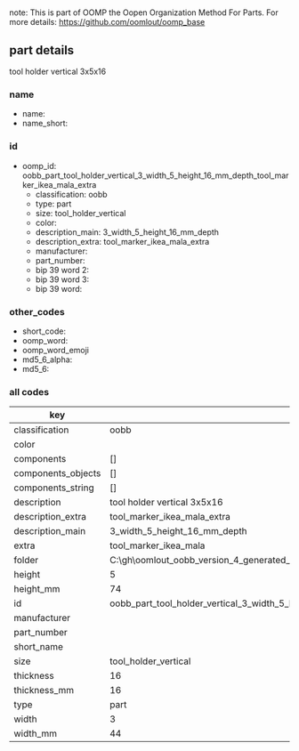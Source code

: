 #   

note: This is part of OOMP the Oopen Organization Method For Parts. For more details: https://github.com/oomlout/oomp_base

##  part details



tool holder vertical 3x5x16

### name
* name: 
* name_short: 
### id
* oomp_id: oobb_part_tool_holder_vertical_3_width_5_height_16_mm_depth_tool_marker_ikea_mala_extra
  * classification: oobb
  * type: part
  * size: tool_holder_vertical
  * color: 
  * description_main: 3_width_5_height_16_mm_depth
  * description_extra: tool_marker_ikea_mala_extra
  * manufacturer: 
  * part_number: 
  * bip 39 word 2: 
  * bip 39 word 3: 
  * bip 39 word: 

### other_codes
* short_code: 
* oomp_word: 
* oomp_word_emoji 
* md5_6_alpha: 
* md5_6: 









### all codes 
| key | value |  
| --- | --- |  
| classification | oobb |  
| color |  |  
| components | [] |  
| components_objects | [] |  
| components_string | [] |  
| description | tool holder vertical 3x5x16 |  
| description_extra | tool_marker_ikea_mala_extra |  
| description_main | 3_width_5_height_16_mm_depth |  
| extra | tool_marker_ikea_mala |  
| folder | C:\gh\oomlout_oobb_version_4_generated_parts\things\oobb_part_tool_holder_vertical_3_width_5_height_16_mm_depth_tool_marker_ikea_mala_extra |  
| height | 5 |  
| height_mm | 74 |  
| id | oobb_part_tool_holder_vertical_3_width_5_height_16_mm_depth_tool_marker_ikea_mala_extra |  
| manufacturer |  |  
| part_number |  |  
| short_name |  |  
| size | tool_holder_vertical |  
| thickness | 16 |  
| thickness_mm | 16 |  
| type | part |  
| width | 3 |  
| width_mm | 44 |  
